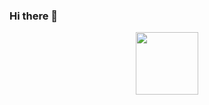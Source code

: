 ### Hi there 👋

<div id='header' align='center'>
  <img src="https://media.giphy.com/media/gLcUG7QiR0jpMzoNUu/giphy.gif" width="100"/>
  
</div>
